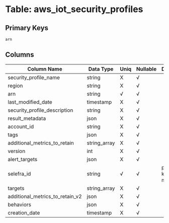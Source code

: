 # Table: aws_iot_security_profiles

## Primary Keys 

```
arn
```


## Columns 

|  Column Name   |  Data Type  | Uniq | Nullable | Description | 
|  ----  | ----  | ----  | ----  | ---- | 
| security_profile_name | string | X | √ |  | 
| region | string | X | √ |  | 
| arn | string | √ | √ |  | 
| last_modified_date | timestamp | X | √ |  | 
| security_profile_description | string | X | √ |  | 
| result_metadata | json | X | √ |  | 
| account_id | string | X | √ |  | 
| tags | json | X | √ |  | 
| additional_metrics_to_retain | string_array | X | √ |  | 
| version | int | X | √ |  | 
| alert_targets | json | X | √ |  | 
| selefra_id | string | √ | √ | primary keys value md5 | 
| targets | string_array | X | √ |  | 
| additional_metrics_to_retain_v2 | json | X | √ |  | 
| behaviors | json | X | √ |  | 
| creation_date | timestamp | X | √ |  | 


